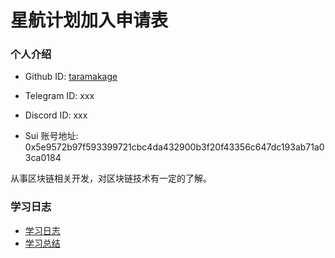 # 星航计划加入申请表

### 个人介绍

* Github ID: [taramakage](https://github.com/taramakage)

* Telegram ID: xxx

* Discord ID: xxx

* Sui 账号地址: 0x5e9572b97f593399721cbc4da432900b3f20f43356c647dc193ab71a03ca0184

从事区块链相关开发，对区块链技术有一定的了解。

### 学习日志

* [学习日志](journal.md)
* [学习总结](summary.md)
